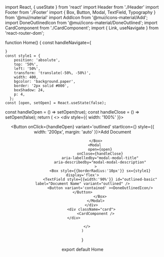 import React, { useState } from 'react'
import Header from './Header'
import Footer from './Footer'
import { Box, Button, Modal, TextField, Typography } from '@mui/material'
import AddIcon from '@mui/icons-material/Add';
import DoneOutlinedIcon from '@mui/icons-material/DoneOutlined';
import CardComponent from './CardComponent';
import { Link, useNavigate } from 'react-router-dom';

function Home() {
    const handleNavigate={

    }
    const style1 = {
        position: 'absolute',
        top: '50%',
        left: '50%',
        transform: 'translate(-50%, -50%)',
        width: 400,
        bgcolor: 'background.paper',
        border: '2px solid #000',
        boxShadow: 24,
        p: 4,
      };
    const [open, setOpen] = React.useState(false);
  const handleOpen = () => setOpen(true);
  const handleClose = () => setOpen(false);
    return (
        <>
            <div style={{ width: '100%' }}>
                <Header />
                <Box display='flex'>
                    <Button onClick={handleOpen} variant='outlined' startIcon={<AddIcon />} style={{ width: '200px', margin: 'auto' }}>Add Document</Button>

                </Box>
                <Modal 
                    open={open}
                    onClose={handleClose}
                    aria-labelledby="modal-modal-title"
                    aria-describedby="modal-modal-description"
                >
                    <Box style={{borderRadius:'10px'}} sx={style1} display='flex'>
                    <TextField style={{width:'90%'}} id="outlined-basic" label="Document Name" variant="outlined" />
                    <Button variant='contained' ><DoneOutlinedIcon/></Button>
                    </Box>
                </Modal>
            </div>
            <div className="card">
                <CardComponent />
            </div>                

        </>
    )
}

export default Home